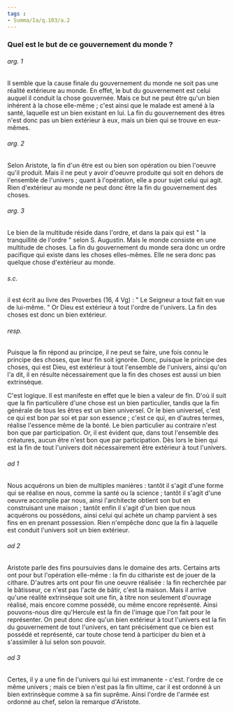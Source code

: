 ```yaml
---
tags : 
- Summa/Ia/q.103/a.2
---
```


### Quel est le but de ce gouvernement du monde ?



###### arg. 1
Il semble que la cause finale du gouvernement du monde ne soit pas une réalité extérieure au monde. En effet, le but du gouvernement est celui auquel il conduit la chose gouvernée. Mais ce but ne peut être qu'un bien inhérent à la chose elle-même ; c'est ainsi que le malade est amené à la santé, laquelle est un bien existant en lui. La fin du gouvernement des êtres n'est donc pas un bien extérieur à eux, mais un bien qui se trouve en eux-mêmes. 

###### arg. 2
Selon Aristote, la fin d'un être est ou bien son opération ou bien l'oeuvre qu'il produit. Mais il ne peut y avoir d'oeuvre produite qui soit en dehors de l'ensemble de l'univers ; quant à l'opération, elle a pour sujet celui qui agit. Rien d'extérieur au monde ne peut donc être la fin du gouvernement des choses. 

###### arg. 3
Le bien de la multitude réside dans l'ordre, et dans la paix qui est " la tranquillité de l'ordre " selon S. Augustin. Mais le monde consiste en une multitude de choses. La fin du gouvernement du monde sera donc un ordre pacifique qui existe dans les choses elles-mêmes. Elle ne sera donc pas quelque chose d'extérieur au monde. 

###### s.c.
il est écrit au livre des Proverbes (16, 4 Vg) : " Le Seigneur a tout fait en vue de lui-même. " Or Dieu est extérieur à tout l'ordre de l'univers. La fin des choses est donc un bien extérieur. 

###### resp.
Puisque la fin répond au principe, il ne peut se faire, une fois connu le principe des choses, que leur fin soit ignorée. Donc, puisque le principe des choses, qui est Dieu, est extérieur à tout l'ensemble de l'univers, ainsi qu'on l'a dit, il en résulte nécessairement que la fin des choses est aussi un bien extrinsèque. 

C'est logique. Il est manifeste en effet que le bien a valeur de fin. D'où il suit que la fin particulière d'une chose est un bien particulier, tandis que la fin générale de tous les êtres est un bien universel. Or le bien universel, c'est ce qui est bon par soi et par son essence ; c'est ce qui, en d'autres termes, réalise l'essence même de la bonté. Le bien particulier au contraire n'est bon que par participation. Or, il est évident que, dans tout l'ensemble des créatures, aucun être n'est bon que par participation. Dès lors le bien qui est la fin de tout l'univers doit nécessairement être extérieur à tout l'univers. 

###### ad 1
Nous acquérons un bien de multiples manières : tantôt il s'agit d'une forme qui se réalise en nous, comme la santé ou la science ; tantôt il s'agit d'une oeuvre accomplie par nous, ainsi l'architecte obtient son but en construisant une maison ; tantôt enfin il s'agit d'un bien que nous acquérons ou possédons, ainsi celui qui achète un champ parvient à ses fins en en prenant possession. Rien n'empêche donc que la fin à laquelle est conduit l'univers soit un bien extérieur. 

###### ad 2
Aristote parle des fins poursuivies dans le domaine des arts. Certains arts ont pour but l'opération elle-même : la fin du cithariste est de jouer de la cithare. D'autres arts ont pour fin une oeuvre réalisée : la fin recherchée par le bâtisseur, ce n'est pas l'acte de bâtir, c'est la maison. Mais il arrive qu'une réalité extrinsèque soit une fin, à titre non seulement d'ouvrage réalisé, mais encore comme possédé, ou même encore représenté. Ainsi pouvons-nous dire qu'Hercule est la fin de l'image que l'on fait pour le représenter. On peut donc dire qu'un bien extérieur à tout l'univers est la fin du gouvernement de tout l'univers, en tant précisément que ce bien est possédé et représenté, car toute chose tend à participer du bien et à s'assimiler à lui selon son pouvoir. 

###### ad 3
Certes, il y a une fin de l'univers qui lui est immanente - c'est. l'ordre de ce même univers ; mais ce bien n'est pas la fin ultime, car il est ordonné à un bien extrinsèque comme à sa fin suprême. Ainsi l'ordre de l'armée est ordonné au chef, selon la remarque d'Aristote. 

